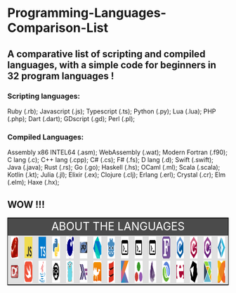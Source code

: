 # Programming-Languages-Comparison-List

## A comparative list of scripting and compiled languages, with a simple code for beginners in 32 program languages !


### Scripting languages:
Ruby (.rb);
Javascript (.js);
Typescript (.ts);
Python (.py);
Lua (.lua);
PHP (.php);
Dart (.dart);
GDscript (.gd);
Perl (.pl);

### Compiled Languages:
Assembly x86 INTEL64 (.asm);
WebAssembly (.wat);
Modern Fortran (.f90);
C lang (.c);
C++ lang (.cpp);
C# (.cs);
F# (.fs);
D lang (.d);
Swift (.swift);
Java (.java);
Rust (.rs);
Go (.go);
Haskell (.hs);
OCaml (.ml);
Scala (.scala);
Kotlin (.kt);
Julia (.jl);
Elixir (.ex);
Clojure (.clj);
Erlang (.erl);
Crystal (.cr);
Elm (.elm);
Haxe (.hx);

## WOW !!!

<html>
    <style>
      .sct-general {
        border: 1px solid black;
      }
      .sct-img{
        max-height:50px;
        min-height:50px;
      }
      .sct-color-gray-l{
        background-color: rgb(75, 75, 75);
      }
      .sct-color-gray{
        background-color: rgb(224, 224, 224);
      }
      .sct-p-row{
        text-align: center;
        color: rgb(255, 255, 255);
        font-size: 25px;
      }
    </style>
<table class="sct-general" align="center">
        <tr class="sct-color-gray-l">
            <td colspan="34" class="sct-p-row">ABOUT THE LANGUAGES</td>
        </tr>
        <tr class="sct-color-gray">
            <!--<td rowspan="2" align="center"><font size="5"></font></td>-->
            <td align="center">
                <a href="https://en.wikipedia.org/wiki/Ruby_(programming_language)" title="Ruby">
                    <img align="center" class="sct-img" src="Arquives/img/svg/devicon/ruby-original.svg"/>
                </a>
            </td>
            <td align="center">
                <a href="https://en.wikipedia.org/wiki/Ruby_(programming_language)" title="JavaScript">
                    <img align="center" class="sct-img" src="Arquives/img/svg/devicon/javascript-original.svg"/>
                </a>
            </td>
            <td align="center">
                <a href="https://en.wikipedia.org/wiki/TypeScript" title="Typescript">
                    <img align="center" class="sct-img" src="Arquives/img/svg/devicon/typescript-original.svg"/>
                </a>
            </td>
            <td align="center">
                <a href="https://en.wikipedia.org/wiki/Python_(programming_language)" title="Python">
                    <img align="center" class="sct-img" src="Arquives/img/svg/devicon/python-original.svg"/>
                </a>
            </td>
            <td align="center">
                <a href="https://en.wikipedia.org/wiki/Lua_(programming_language)" title="Lua">
                    <img align="center" class="sct-img" src="Arquives/img/svg/devicon/lua-original.svg"/>
                </a>
            </td>
            <td align="center">
                <a href="https://en.wikipedia.org/wiki/PHP" title="PHP">
                    <img align="center" class="sct-img" src="Arquives/img/svg/devicon/php-original.svg"/>
                </a>
            </td>
            <td align="center">
                <a href="https://en.wikipedia.org/wiki/Dart_(programming_language)" title="Dart">
                    <img align="center" class="sct-img" src="Arquives/img/svg/devicon/dart-original.svg"/>
                </a>
            </td>
            <td align="center">
                <a href="https://en.wikipedia.org/wiki/Godot_(game_engine)" title="GDscript">
                    <img align="center" class="sct-img" src="Arquives/img/svg/devicon/godot-original.svg"/>
                </a>
            </td>
            <td align="center">
                <a href="https://en.wikipedia.org/wiki/Perl" title="Perl">
                    <img align="center" class="sct-img" src="Arquives/img/svg/fontsGoogle/terminal_FILL0_wght400_GRAD0_opsz48.svg"/>
                </a>
            </td>
            <td align="center">
                <a href="https://en.wikipedia.org/wiki/Assembly_language" title="Assembly INTEL64">
                    <img align="center" class="sct-img" src="Arquives/img/svg/fontsGoogle/terminal_FILL0_wght400_GRAD0_opsz48.svg"/>
                </a>
            </td>
            <td align="center">
                <a href="https://en.wikipedia.org/wiki/WebAssembly" title="WebAssembly">
                    <img align="center" class="sct-img" src="Arquives/img/svg/fontsGoogle/terminal_FILL0_wght400_GRAD0_opsz48.svg"/>
                </a>
            </td>
            <td align="center">
                <a href="https://en.wikipedia.org/wiki/Fortran" title="Modern Fortran">
                    <img align="center" class="sct-img" src="Arquives/img/svg/wikimedia/Fortran_logo.svg"/>
                </a>
            </td>
            <td align="center">
                <a href="https://en.wikipedia.org/wiki/C_(programming_language)" title="C lang">
                    <img align="center" class="sct-img" src="Arquives/img/svg/devicon/c-original.svg"/>
                </a>
            </td>
            <td align="center">
                <a href="https://en.wikipedia.org/wiki/C%2B%2B" title="C++ lang">
                    <img align="center" class="sct-img" src="Arquives/img/svg/devicon/cplusplus-original.svg"/>
                </a>
            </td>
            <td align="center">
                <a href="https://en.wikipedia.org/wiki/C_Sharp_(programming_language)" title="C#">
                    <img align="center" class="sct-img" src="Arquives/img/svg/devicon/csharp-original.svg"/>
                </a>
            </td>
            <td align="center">
                <a href="https://en.wikipedia.org/wiki/F_Sharp_(programming_language)" title="F#">
                    <img align="center" class="sct-img" src="Arquives/img/svg/devicon/fsharp-original.svg"/>
                </a>
            </td>
        </tr>
        <tr class="sct-color-gray">
            <td align="center">
                <a href="https://en.wikipedia.org/wiki/D_(programming_language)" title="D lang">
                    <img align="center" height="30rem" src="Arquives/img/svg/wikimedia/D_Programming_Language_logo.svg"/>
                </a>
            </td>
            <td align="center">
                <a href="https://en.wikipedia.org/wiki/Swift_(programming_language)" title="Swift">
                    <img align="center" class="sct-img" src="Arquives/img/svg/devicon/swift-original.svg"/>
                </a>
            </td>
            <td align="center">
                <a href="https://en.wikipedia.org/wiki/Java_(programming_language)" title="Java">
                    <img align="center" class="sct-img" src="Arquives/img/svg/devicon/java-original.svg"/>
                </a>
            </td>
            <td align="center">
                <a href="https://en.wikipedia.org/wiki/Rust_(programming_language)" title="Rust">
                    <img align="center" class="sct-img" src="Arquives/img/svg/devicon/rust-plain.svg"/>
                </a>
            </td>
            <td align="center">
                <a href="https://en.wikipedia.org/wiki/Go_(programming_language)" title="Go">
                    <img align="center" class="sct-img" src="Arquives/img/svg/devicon/go-original.svg"/>
                </a>
            </td>
            <td align="center">
                <a href="https://en.wikipedia.org/wiki/Haskell" title="Haskell">
                    <img align="center" class="sct-img" src="Arquives/img/svg/devicon/haskell-original.svg"/>
                </a>
            </td>
            <td align="center">
                <a href="https://en.wikipedia.org/wiki/OCaml" title="OCaml">
                    <img align="center" class="sct-img" src="Arquives/img/svg/devicon/ocaml-original.svg"/>
                </a>
            </td>
            <td align="center">
                <a href="https://en.wikipedia.org/wiki/Scala_(programming_language)" title="Scala">
                    <img align="center" class="sct-img" src="Arquives/img/svg/devicon/scala-original.svg"/>
                </a>
            </td>
            <td align="center">
                <a href="https://en.wikipedia.org/wiki/Kotlin_(programming_language)" title="Kotlin">
                    <img align="center" class="sct-img" src="Arquives/img/svg/devicon/kotlin-original.svg"/>
                </a>
            </td>
            <td align="center">
                <a href="https://en.wikipedia.org/wiki/Julia_(programming_language)" title="Julia">
                    <img align="center" class="sct-img" src="Arquives/img/svg/devicon/julia-original.svg"/>
                </a>
            </td>
            <td align="center">
                <a href="https://en.wikipedia.org/wiki/Elixir_(programming_language)" title="Elixir">
                    <img align="center" class="sct-img" src="Arquives/img/svg/devicon/elixir-original.svg"/>
                </a>
            </td>
            <td align="center">
                <a href="https://en.wikipedia.org/wiki/Clojure" title="Clojure">
                    <img align="center" class="sct-img" src="Arquives/img/svg/devicon/clojure-original.svg"/>
                </a>
            </td>
            <td align="center">
                <a href="https://en.wikipedia.org/wiki/Erlang_(programming_language)" title="Erlang">
                    <img align="center" class="sct-img" src="Arquives/img/svg/devicon/erlang-original.svg"/>
                </a>
            </td>
            <td align="center">
                <a href="https://en.wikipedia.org/wiki/Crystal_(programming_language)" title="Crystal">
                    <img align="center" class="sct-img" src="Arquives/img/svg/devicon/crystal-original.svg"/>
                </a>
            </td>
            <td align="center">
                <a href="https://en.wikipedia.org/wiki/Elm_(programming_language)" title="Elm">
                    <img align="center" class="sct-img" src="Arquives/img/svg/devicon/elm-original.svg"/>
                </a>
            </td>
            <td align="center">
                <a href="https://en.wikipedia.org/wiki/Haxe" title="Haxe">
                    <img align="center" class="sct-img" src="Arquives/img/svg/devicon/haxe-original.svg"/>
                </a>
            </td>
        </tr>
</html>
